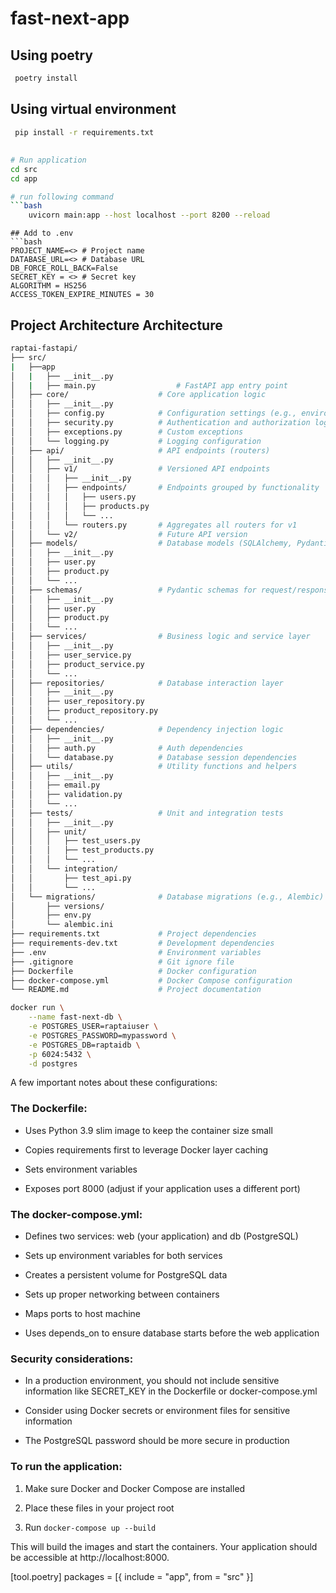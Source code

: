 # fast-next-app

## Using poetry
```bash
 poetry install
```
## Using virtual environment
```bash
 pip install -r requirements.txt
```

##
```bash
# Run application
cd src
cd app

# run following command
```bash
    uvicorn main:app --host localhost --port 8200 --reload
```
 
```
## Add to .env
```bash
PROJECT_NAME=<> # Project name
DATABASE_URL=<> # Database URL
DB_FORCE_ROLL_BACK=False
SECRET_KEY = <> # Secret key
ALGORITHM = HS256
ACCESS_TOKEN_EXPIRE_MINUTES = 30
```

## Project Architecture Architecture

```bash
raptai-fastapi/
├── src/
|   ├──app 
│   |   ├── __init__.py
│   |   ├── main.py                  # FastAPI app entry point
│   ├── core/                    # Core application logic
│   │   ├── __init__.py
│   │   ├── config.py            # Configuration settings (e.g., environment variables)
│   │   ├── security.py          # Authentication and authorization logic
│   │   ├── exceptions.py        # Custom exceptions
│   │   └── logging.py           # Logging configuration
│   ├── api/                     # API endpoints (routers)
│   │   ├── __init__.py
│   │   ├── v1/                  # Versioned API endpoints
│   │   │   ├── __init__.py
│   │   │   ├── endpoints/       # Endpoints grouped by functionality
│   │   │   │   ├── users.py
│   │   │   │   ├── products.py
│   │   │   │   └── ...
│   │   │   └── routers.py       # Aggregates all routers for v1
│   │   └── v2/                  # Future API version
│   ├── models/                  # Database models (SQLAlchemy, Pydantic, etc.)
│   │   ├── __init__.py
│   │   ├── user.py
│   │   ├── product.py
│   │   └── ...
│   ├── schemas/                 # Pydantic schemas for request/response validation
│   │   ├── __init__.py
│   │   ├── user.py
│   │   ├── product.py
│   │   └── ...
│   ├── services/                # Business logic and service layer
│   │   ├── __init__.py
│   │   ├── user_service.py
│   │   ├── product_service.py
│   │   └── ...
│   ├── repositories/            # Database interaction layer
│   │   ├── __init__.py
│   │   ├── user_repository.py
│   │   ├── product_repository.py
│   │   └── ...
│   ├── dependencies/            # Dependency injection logic
│   │   ├── __init__.py
│   │   ├── auth.py              # Auth dependencies
│   │   └── database.py          # Database session dependencies
│   ├── utils/                   # Utility functions and helpers
│   │   ├── __init__.py
│   │   ├── email.py
│   │   ├── validation.py
│   │   └── ...
│   ├── tests/                   # Unit and integration tests
│   │   ├── __init__.py
│   │   ├── unit/
│   │   │   ├── test_users.py
│   │   │   ├── test_products.py
│   │   │   └── ...
│   │   └── integration/
│   │       ├── test_api.py
│   │       └── ...
│   └── migrations/              # Database migrations (e.g., Alembic)
│       ├── versions/
│       ├── env.py
│       └── alembic.ini
├── requirements.txt             # Project dependencies
├── requirements-dev.txt         # Development dependencies
├── .env                         # Environment variables
├── .gitignore                   # Git ignore file
├── Dockerfile                   # Docker configuration
├── docker-compose.yml           # Docker Compose configuration
└── README.md                    # Project documentation
```


```bash
docker run \
    --name fast-next-db \
    -e POSTGRES_USER=raptaiuser \
    -e POSTGRES_PASSWORD=mypassword \
    -e POSTGRES_DB=raptaidb \
    -p 6024:5432 \
    -d postgres
```

A few important notes about these configurations:

### The Dockerfile:

- Uses Python 3.9 slim image to keep the container size small

- Copies requirements first to leverage Docker layer caching

- Sets environment variables

- Exposes port 8000 (adjust if your application uses a different port)

### The docker-compose.yml:

- Defines two services: web (your application) and db (PostgreSQL)

- Sets up environment variables for both services

- Creates a persistent volume for PostgreSQL data

- Sets up proper networking between containers

- Maps ports to host machine

- Uses depends_on to ensure database starts before the web application

### Security considerations:

- In a production environment, you should not include sensitive information like SECRET_KEY in the Dockerfile or docker-compose.yml

- Consider using Docker secrets or environment files for sensitive information

- The PostgreSQL password should be more secure in production

### To run the application:

1. Make sure Docker and Docker Compose are installed

2. Place these files in your project root

3. Run `docker-compose up --build`

This will build the images and start the containers. Your application should be accessible at http://localhost:8000.



[tool.poetry]
packages = [{ include = "app", from = "src" }]